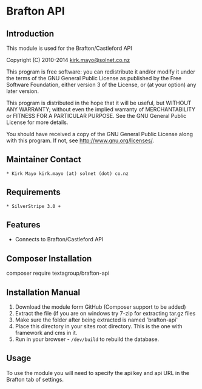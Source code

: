 # Brafton API

## Introduction

This module is used for the Brafton/Castleford API

Copyright (C) 2010-2014 kirk.mayo@solnet.co.nz

This program is free software: you can redistribute it and/or modify
it under the terms of the GNU General Public License as published by
the Free Software Foundation, either version 3 of the License, or
(at your option) any later version.

This program is distributed in the hope that it will be useful,
but WITHOUT ANY WARRANTY; without even the implied warranty of
MERCHANTABILITY or FITNESS FOR A PARTICULAR PURPOSE.  See the
GNU General Public License for more details.

You should have received a copy of the GNU General Public License
along with this program.  If not, see <http://www.gnu.org/licenses/>.


## Maintainer Contact

    * Kirk Mayo kirk.mayo (at) solnet (dot) co.nz

## Requirements

    * SilverStripe 3.0 +

## Features

* Connects to Brafton/Castleford API

## Composer Installation

  composer require textagroup/brafton-api
  
## Installation Manual

 1. Download the module form GitHub (Composer support to be added)
 2. Extract the file (if you are on windows try 7-zip for extracting tar.gz files
 3. Make sure the folder after being extracted is named 'brafton-api'
 4. Place this directory in your sites root directory. This is the one with framework and cms in it.
 5. Run in your browser - `/dev/build` to rebuild the database.

## Usage ##

To use the module you will need to specify the api key and api URL in the Brafton
tab of settings.

